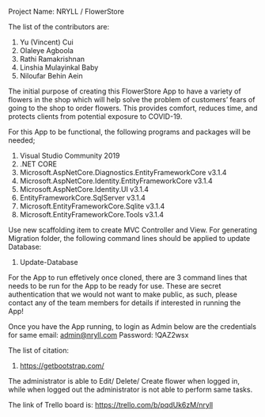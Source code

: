 Project Name: NRYLL / FlowerStore 

The list of the contributors are: 
1)	Yu (Vincent) Cui
2)	Olaleye Agboola
3)	Rathi Ramakrishnan
4)	Linshia Mulayinkal Baby
5)	Niloufar Behin Aein

The initial purpose of creating this FlowerStore App to have a variety of flowers in the shop which will help solve the problem of customers’ fears of going to the shop to order flowers. This provides comfort, reduces time, and protects clients from potential exposure to COVID-19. 

For this App to be functional, the following programs and packages will be needed; 
1)	Visual Studio Community 2019
2)	.NET CORE 
3)	Microsoft.AspNetCore.Diagnostics.EntityFrameworkCore v3.1.4
4)	Microsoft.AspNetCore.Identity.EntityFrameworkCore v3.1.4
5)	Microsoft.AspNetCore.Identity.UI v3.1.4
6)	EntityFrameworkCore.SqlServer v3.1.4
7)	Microsoft.EntityFrameworkCore.Sqlite v3.1.4
8)	Microsoft.EntityFrameworkCore.Tools v3.1.4

Use new scaffolding item to create MVC Controller and View. For generating Migration folder, the following command lines should be applied to update Database:

1)	Update-Database

For the App to run effetively once cloned, there are 3 command lines that needs to be run for the App to be ready for use. These are secret authentication that we would not want to make public, as such, please contact any of the team members for details if interested in running the App!

Once you have the App running, to login as Admin below are the credentials for same
email: admin@nryll.com
Password: !QAZ2wsx

The list of citation: 
1)	https://getbootstrap.com/

The administrator is able to Edit/ Delete/ Create flower when logged in, while when logged out the administrator is not able to perform same tasks.

The link of Trello board is: https://trello.com/b/pqdUk6zM/nryll
